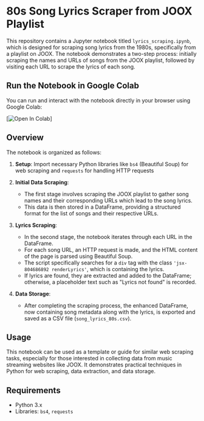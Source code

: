 # 80s Song Lyrics Scraper from JOOX Playlist

This repository contains a Jupyter notebook titled `lyrics_scraping.ipynb`, which is designed for scraping song lyrics from the 1980s, specifically from a playlist on JOOX. The notebook demonstrates a two-step process: initially scraping the names and URLs of songs from the JOOX playlist, followed by visiting each URL to scrape the lyrics of each song.

## Run the Notebook in Google Colab

You can run and interact with the notebook directly in your browser using Google Colab:

[![Open In Colab]([[colab.research.google.com/assets/colab-badge.svg](https://colab.research.google.com/drive/1HhWS6zsM7lgsA6b8k4cXAz-nptoVin9R)](https://colab.research.google.com/drive/1UHBxvGJfmF5_o-wbeKwtyuKVC_A9H8BQ))]

## Overview

The notebook is organized as follows:

1. **Setup**: Import necessary Python libraries like `bs4` (Beautiful Soup) for web scraping and `requests` for handling HTTP requests

2. **Initial Data Scraping**: 
   - The first stage involves scraping the JOOX playlist to gather song names and their corresponding URLs which lead to the song lyrics.
   - This data is then stored in a DataFrame, providing a structured format for the list of songs and their respective URLs.

3. **Lyrics Scraping**:
   - In the second stage, the notebook iterates through each URL in the DataFrame.
   - For each song URL, an HTTP request is made, and the HTML content of the page is parsed using Beautiful Soup.
   - The script specifically searches for a `div` tag with the class `'jsx-804686892 renderLyrics'`, which is containing the lyrics.
   - If lyrics are found, they are extracted and added to the DataFrame; otherwise, a placeholder text such as "Lyrics not found" is recorded.

4. **Data Storage**:
   - After completing the scraping process, the enhanced DataFrame, now containing song metadata along with the lyrics, is exported and saved as a CSV file (`song_lyrics_80s.csv`).

## Usage

This notebook can be used as a template or guide for similar web scraping tasks, especially for those interested in collecting data from music streaming websites like JOOX. It demonstrates practical techniques in Python for web scraping, data extraction, and data storage.

## Requirements

- Python 3.x
- Libraries: `bs4`, `requests`
